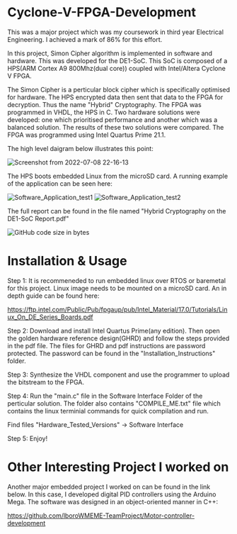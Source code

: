 # Cyclone-V-FPGA-Development

This was a major project which was my coursework in third year Electrical Engineering. I achieved a mark of 86% for this effort.  

In this project, Simon Cipher algorithm is implemented in software and hardware. This was developed for the DE1-SoC. This SoC is composed of a HPS(ARM Cortex A9 800Mhz(dual core)) coupled with Intel/Altera Cyclone V FPGA. 

The Simon Cipher is a perticular block cipher which is specifically optimised for hardware. The HPS encrypted data then sent that data to the FPGA for decryption. Thus the name "Hybrid" Cryptography. The FPGA was programmed in VHDL, the HPS in C. Two hardware solutions were developed: one which prioritised performance and another which was a balanced solution. The results of these two solutions were compared. 
The FPGA was programmed using Intel Quartus Prime 21.1. 

The high level daigram below illustrates this point:

![Screenshot from 2022-07-08 22-16-13](https://user-images.githubusercontent.com/92602684/178071454-2b9b5ef1-91b2-488d-9926-ea96be9c13bb.png)


The HPS boots embedded Linux from the microSD card. A running example of the application can be seen here:

![Software_Application_test1](https://user-images.githubusercontent.com/92602684/178074944-7354f2dc-2668-48cd-863f-c767b398f402.png)
![Software_Application_test2](https://user-images.githubusercontent.com/92602684/178074951-4a3a07cc-0175-4223-a829-5588b7852b6e.png)

The full report can be found in the file named "Hybrid Cryptography on the DE1-SoC Report.pdf"

![GitHub code size in bytes](https://img.shields.io/github/languages/code-size/areebTP/Cyclone-V-FPGA-Development)

# Installation & Usage 

Step 1: It is recommeneded to run embedded linux over RTOS or baremetal for this project. Linux image needs to be mounted on a microSD card. An in depth guide can be found here:

https://ftp.intel.com/Public/Pub/fpgaup/pub/Intel_Material/17.0/Tutorials/Linux_On_DE_Series_Boards.pdf

Step 2: Download and install Intel Quartus Prime(any edition). Then open the golden hardware reference design(GHRD) and follow the steps provided in the pdf file. 
The files for GHRD and pdf instructions are password protected. The password can be found in the "Installation_Instructions" folder. 

Step 3: Synthesize the VHDL component and use the programmer to upload the bitstream to the FPGA. 

Step 4: Run the "main.c" file in the Software Interface Folder of the perticular solution. The folder also contains "COMPILE_ME.txt" file which contains the linux terminial commands for quick compilation and run. 

Find files "Hardware_Tested_Versions" -> Software Interface

Step 5: Enjoy!

# Other Interesting Project I worked on 

Another major embedded project I worked on can be found in the link below. In this case, I developed digital PID controllers using the Arduino Mega. The software was designed in an object-oriented manner in C++:

https://github.com/lboroWMEME-TeamProject/Motor-controller-development
